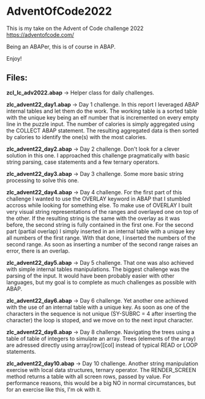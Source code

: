 # AdventOfCode2022
This is my take on the Advent of Code challenge 2022 https://adventofcode.com/

Being an ABAPer, this is of course in ABAP.

Enjoy!



## Files:
**zcl_lc_adv2022.abap** -> Helper class for daily challenges.

**zlc_advent22_day1.abap** -> Day 1 challenge.
In this report I leveraged ABAP internal tables and let them do the work. The working table is a sorted table with the unique key being an elf number that is incremented on every empty line in the puzzle input. The number of calories is simply aggregated using the COLLECT ABAP statement. 
The resulting aggregated data is then sorted by calories to identify the one(s) with the most calories.

**zlc_advent22_day2.abap** -> Day 2 challenge.
Don't look for a clever solution in this one. I approached this challenge pragmatically with basic string parsing, case statements and a few ternary operators. 

**zlc_advent22_day3.abap** -> Day 3 challenge.
Some more basic string processing to solve this one. 

**zlc_advent22_day4.abap** -> Day 4 challenge.
For the first part of this challenge I wanted to use the OVERLAY keyword in ABAP that I stumbled accross while looking for something else. To make use of OVERLAY I built very visual string representations of the ranges and overlayed one on top of the other. If the resulting string is the same with the overlay as it was before, the second string is fully contained in the first one. 
For the second part (partial overlap) I simply inserted in an internal table with a unique key all numbers of the first range. With that done, I inserted the numbers of the second range. As soon as inserting a number of the second range raises an error, there is an overlap.

**zlc_advent22_day5.abap** -> Day 5 challenge.
That one was also achieved with simple internal tables manipulations. The biggest challenge was the parsing of the input. It would have been probably easier with other languages, but my goal is to complete as much challenges as possible with ABAP. 

**zlc_advent22_day6.abap** -> Day 6 challenge.
Yet another one achieved with the use of an internal table with a unique key. As soon as one of the characters in the sequence is not unique (SY-SUBRC = 4 after inserting the character) the loop is stoped, and we move on to the next input character.

**zlc_advent22_day8.abap** -> Day 8 challenge.
Navigating the trees using a table of table of integers to simulate an array. Trees (elements of the array) are adressed directly using array[row][col] instead of typical READ or LOOP statements.

**zlc_advent22_day10.abap** -> Day 10 challenge.
Another string manipulation exercise with local data structures, ternary operator. The RENDER_SCREEN method returns a table with all screen rows, passed by value. For performance reasons, this would be a big NO in normal circumstances, but for an exercise like this, I'm ok with it.

